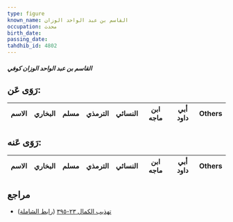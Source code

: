 ```yaml
---
type: figure
known_name: القاسم بن عبد الواحد الوزان
occupation: محدث
birth_date:
passing_date:
tahdhib_id: 4802
---
```

##### القاسم بن عبد الواحد الوزان كوفي

## رَوَى عَن:
| الاسم | البخاري | مسلم | الترمذي | النسائي | ابن ماجه | أبي داود | Others |
| ----- | ------- | ---- | ------- | ------- | -------- | -------- | ------ |
## رَوَى عَنه:
| الاسم | البخاري | مسلم | الترمذي | النسائي | ابن ماجه | أبي داود | Others |
| ----- | ------- | ---- | ------- | ------- | -------- | -------- | ------ |
## مراجع
- [تهذيب الكمال ٢٣-٣٩٥](obsidian://open?vault=Tahdhib-al-Kamal&file=Figures/٤٨٠٢-القاسم%20بن%20عبد%20الواحد%20الوزان%20كوفي) ([رابط الشاملة](https://shamela.ws/book/3722/12282))